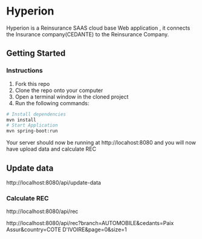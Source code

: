 # Hyperion

Hyperion is a Reinsurance SAAS cloud base Web application , it connects the Insurance
company(CEDANTE) to the Reinsurance Company.

## Getting Started

### Instructions

1. Fork this repo
1. Clone the repo onto your computer
1. Open a terminal window in the cloned project
1. Run the following commands:

```bash
# Install dependencies
mvn install
# Start Application
mvn spring-boot:run
```

Your server should now be running at http://locahost:8080 and you will now have upload data and calculate REC

## Update data

http://localhost:8080/api/update-data

### Calculate REC

http://localhost:8080/api/rec

http://localhost:8080/api/rec?branch=AUTOMOBILE&cedants=Paix Assur&country=COTE D'IVOIRE&page=0&size=1

